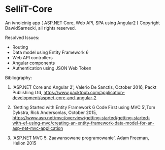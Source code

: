 # SelliT-Core
An ivnoicinig app ( ASP.NET Core, Web API, SPA using Angular2 )
Copyright DawidSarnecki, all rights reserved.

Resolved Issues:

* Routing
* Data model using Entity Framework 6
* Web API controllers
* Angular components
* Authentication using JSON Web Token

Bibliography:

1. 'ASP.NET Core and Angular 2', Valerio De Sanctis, October 2016, Packt Publishing Ltd, https://www.packtpub.com/application-development/aspnet-core-and-angular-2

2. 'Getting Started with Entity Framework 6 Code First using MVC 5',Tom Dykstra, Rick Andersonlas, October 2015, https://www.asp.net/mvc/overview/getting-started/getting-started-with-ef-using-mvc/creating-an-entity-framework-data-model-for-an-asp-net-mvc-application

3. 'ASP.NET MVC 5. Zaawansowane programowanie', Adam Freeman, Helion 2015
